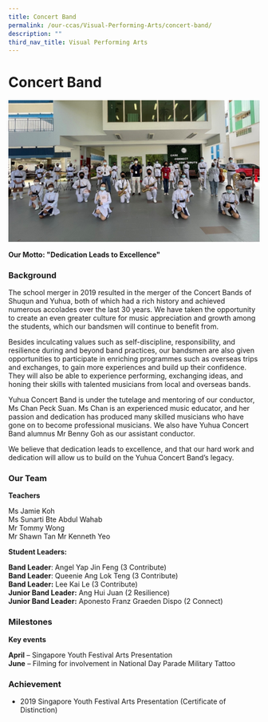 ```yaml
---
title: Concert Band
permalink: /our-ccas/Visual-Performing-Arts/concert-band/
description: ""
third_nav_title: Visual Performing Arts
---
```

# **Concert Band**

![](/images/dd.jpg)

**Our Motto: "Dedication Leads to Excellence"**

### Background
The school merger in 2019 resulted in the merger of the Concert Bands of Shuqun and Yuhua, both of which had a rich history and achieved numerous accolades over the last 30 years. We have taken the opportunity to create an even greater culture for music appreciation and growth among the students, which our bandsmen will continue to benefit from. 

Besides inculcating values such as self-discipline, responsibility, and resilience during and beyond band practices, our bandsmen are also given opportunities to participate in enriching programmes such as overseas trips and exchanges, to gain more experiences and build up their confidence. They will also be able to experience performing, exchanging ideas, and honing their skills with talented musicians from local and overseas bands. 

Yuhua Concert Band is under the tutelage and mentoring of our conductor, Ms Chan Peck Suan. Ms Chan is an experienced music educator, and her passion and dedication has produced many skilled musicians who have gone on to become professional musicians. We also have Yuhua Concert Band alumnus Mr Benny Goh as our assistant conductor. 

We believe that dedication leads to excellence, and that our hard work and dedication will allow us to build on the Yuhua Concert Band’s legacy.


### Our Team

**Teachers**

Ms Jamie Koh  
Ms Sunarti Bte Abdul Wahab  
Mr Tommy Wong  
Mr Shawn Tan
Mr Kenneth Yeo

**Student Leaders:** 

**Band Leader**: Angel Yap Jin Feng (3 Contribute) &nbsp;  
**Band Leader**: Queenie Ang Lok Teng (3 Contribute)  
**Band Leader:** Lee Kai Le (3 Contribute)  
**Junior Band Leader:** Ang Hui Juan (2 Resilience)  
**Junior Band Leader:** Aponesto Franz Graeden Dispo (2 Connect)

### Milestones

**Key events**  

**April** – Singapore Youth Festival Arts Presentation   
**June** – Filming for involvement in National Day Parade Military Tattoo

### **Achievement**

* 2019 Singapore Youth Festival Arts Presentation (Certificate of Distinction)